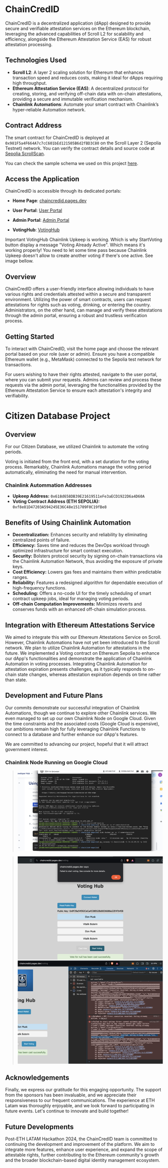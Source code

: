 # ChainCredID

ChainCredID is a decentralized application (dApp) designed to provide secure and verifiable attestation services on the Ethereum blockchain, leveraging the advanced capabilities of Scroll L2 for scalability and efficiency, alongside the Ethereum Attestation Service (EAS) for robust attestation processing.

## Technologies Used

- **Scroll L2**: A layer 2 scaling solution for Ethereum that enhances transaction speed and reduces costs, making it ideal for dApps requiring high throughput.
- **Ethereum Attestation Service (EAS)**: A decentralized protocol for creating, storing, and verifying off-chain data with on-chain attestations, providing a secure and immutable verification mechanism.
- **Chainlink Automations**: Automate your smart contract with Chainlink’s hyper-reliable Automation network.

## Contract Address

The smart contract for ChainCredID is deployed at `0x981F5a4F664A7c7cC601bEd121505B6d2fBD3C80` on the Scroll Layer 2 (Sepolia Testnet) network. You can verify the contract details and source code at [Sepolia ScrollScan](https://sepolia.scrollscan.dev/address/0x981f5a4f664a7c7cc601bed121505b6d2fbd3c80#code).

You can check the sample schema we used on this project [here](https://scroll-sepolia.easscan.org/schema/view/0x6f0ae5ac9195bd29d2e9942d12d313d157da57ce56be88ab2c97bf94d39f6f5e).

## Access the Application

ChainCredID is accessible through its dedicated portals:

- **Home Page**: [chaincredid.pages.dev](https://chaincredid.pages.dev)
- **User Portal**: [User Portal](https://chaincredid.pages.dev/user)
- **Admin Portal**: [Admin Portal](https://chaincredid.pages.dev/admin)

- **VotingHub**: [VotingHub](https://chaincredid.pages.dev/voting)
  
Important VotingHub Chainlink Upkeep is working. Which is why StartVoting button display a message "Voting Already Active". Which means it's working properly! You need to let some time pass because Chainlink Upkeep doesn't allow to create another voting if there's one active. See image bellow.

  
## Overview

ChainCredID offers a user-friendly interface allowing individuals to have various rights and credentials attested within a secure and transparent environment. Utilizing the power of smart contracts, users can request attestations for rights such as voting, drinking, or entering the country. Administrators, on the other hand, can manage and verify these attestations through the admin portal, ensuring a robust and trustless verification process.

## Getting Started

To interact with ChainCredID, visit the home page and choose the relevant portal based on your role (user or admin). Ensure you have a compatible Ethereum wallet (e.g., MetaMask) connected to the Sepolia test network for transactions.

For users wishing to have their rights attested, navigate to the user portal, where you can submit your requests. Admins can review and process these requests via the admin portal, leveraging the functionalities provided by the Ethereum Attestation Service to ensure each attestation's integrity and verifiability.

# Citizen Database Project

## Overview

For our Citizen Database, we utilized Chainlink to automate the voting periods.

Voting is initiated from the front end, with a set duration for the voting process. Remarkably, Chainlink Automations manage the voting period automatically, eliminating the need for manual intervention.

### Chainlink Autommation Addresses

- **Upkeep Address:** `0x618d658DB39E21619511eFe3aECD1922D6a4D60A`
- **Voting Contract Address (ETH SEPOLIA):** `0xf8e81D47203A594245E36C48e151709F0C19fBe8`

## Benefits of Using Chainlink Automation

- **Decentralization:** Enhances security and reliability by eliminating centralized points of failure.
- **Efficiency:** Saves time and reduces the DevOps workload through optimized infrastructure for smart contract execution.
- **Security:** Bolsters protocol security by signing on-chain transactions via the Chainlink Automation Network, thus avoiding the exposure of private keys.
- **Cost Efficiency:** Lowers gas fees and maintains them within predictable ranges.
- **Reliability:** Features a redesigned algorithm for dependable execution of high-frequency functions.
- **Scheduling:** Offers a no-code UI for the timely scheduling of smart contract upkeep jobs, ideal for managing voting periods.
- **Off-chain Computation Improvements:** Minimizes reverts and conserves funds with an enhanced off-chain simulation process.

## Integration with Ethereum Attestations Service

We aimed to integrate this with our Ethereum Attestations Service on Scroll. However, Chainlink Automations have not yet been introduced to the Scroll network. We plan to utilize Chainlink Automation for attestations in the future. We implemented a Voting contract on Ethereum Sepolia to enhance our dApp's functionalities and demonstrate the application of Chainlink Automation in voting processes. Integrating Chainlink Automation for attestation expiration presents challenges, as it typically responds to on-chain state changes, whereas attestation expiration depends on time rather than state.

## Development and Future Plans

Our commits demonstrate our successful integration of Chainlink Automations, though we continue to explore other Chainlink services. We even managed to set up our own Chainlink Node on Google Cloud. Given the time constraints and the associated costs (Google Cloud is expensive), our ambitions remain high for fully leveraging Chainlink Functions to connect to a database and further enhance our dApp's features.

We are committed to advancing our project, hopeful that it will attract government interest.

### Chainlink Node Running on Google Cloud

> ![Chainlink Node running on Google Cloud](https://github.com/maxsorto/ChainCredID/blob/4efe22ab317d711e7e21604fc118e40f23082551/front/assets/images/chainlinkNode.png)

>![UpkeepWorks!VotingAlreadyActive](https://github.com/maxsorto/ChainCredID/blob/3eaed8326c44a6dbe8e9b2e897a833bd4c63b94e/front/assets/images/VotingActive.png)
> ![VotingAlreadyActive](https://github.com/maxsorto/ChainCredID/blob/3eaed8326c44a6dbe8e9b2e897a833bd4c63b94e/front/assets/images/VotingISActive.png)



## Acknowledgements

Finally, we express our gratitude for this engaging opportunity. The support from the sponsors has been invaluable, and we appreciate their responsiveness to our frequent communications. The experience at ETH Latam was thoroughly enjoyable, and we look forward to participating in future events. Let's continue to innovate and build together!


## Future Developments

Post-ETH LATAM Hackathon 2024, the ChainCredID team is committed to continuing the development and improvement of the platform. We aim to integrate more features, enhance user experience, and expand the scope of attestable rights, further contributing to the Ethereum community's growth and the broader blockchain-based digital identity management ecosystem.
